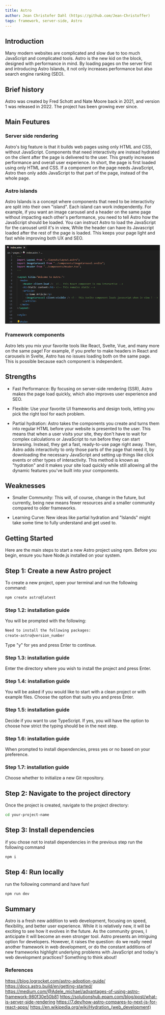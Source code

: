 ```yaml
---
title: Astro
author: Jean Christofer Dahl (https://github.com/Jean-Christoffer)
tags: framework, server-side, Astro
---
```


## Introduction

Many modern websites are complicated and slow due to too much JavaScript and complicated tools. Astro is the new kid on the block, designed with performance in mind. By loading pages on the server first and introducing Astro Islands, it not only increases performance but also search engine ranking (SEO).

## Brief history

Astro was created by Fred Schott and Nate Moore back in 2021, and version 1 was released in 2022. The project has been growing ever since.

## Main Feutures

### Server side rendering

Astro's big feature is that it builds web pages using only HTML and CSS, without JavaScript. Components that need interactivity are instead hydrated on the client after the page is delivered to the user. This greatly increases performance and overall user experience. In short, the page is first loaded using only HTML and CSS. If a component on the page needs JavaScript, Astro then only adds JavaScript to that part of the page, instead of the whole page.

### Astro islands

Astro Islands is a concept where components that need to be interactivity are split into their own "island". Each island can work independently. For example, if you want an image carousel and a header on the same page without impacting each other's performance, you need to tell Astro how the JavaScript should be loaded. You can instruct Astro to load the JavaScript for the carousel until it's in view, While the header can have its Javascript loaded after the rest of the page is loaded. This keeps your page light and fast while improving both UX and SEO.

![example](./example.png)

### Framework components

Astro lets you mix your favorite tools like React, Svelte, Vue, and many more on the same page! For example, if you prefer to make headers in React and carousels in Svelte, Astro has no issues loading both on the same page. This is possible because each component is independent.

## Strengths

- Fast Performance: By focusing on server-side rendering (SSR), Astro makes the page load quickly, which also improves user experience and SEO.

- Flexible: Use your favorite UI frameworks and design tools, letting you pick the right tool for each problem.

- Partial hydration: Astro takes the components you create and turns them into regular HTML before your website is presented to the user. This means that when a user visits your site, they don't have to wait for complex calculations or JavaScript to run before they can start browsing. Instead, they get a fast, ready-to-use page right away. Then, Astro adds interactivity to only those parts of the page that need it, by downloading the necessary JavaScript and setting up things like click events or other types of interactivity. This method is known as "hydration" and it makes your site load quickly while still allowing all the dynamic features you've built into your components.

## Weaknesses

- Smaller Community: This will, of course, change in the future, but currently, being new means fewer resources and a smaller community compared to older frameworks.

- Learning Curve: New ideas like partial hydration and "Islands" might take some time to fully understand and get used to.

## Getting Started

Here are the main steps to start a new Astro project using npm.
Before you begin, ensure you have Node.js installed on your system.

## Step 1: Create a new Astro project

To create a new project, open your terminal and run the following command:

```bash
npm create astro@latest
```

### Step 1.2: installation guide

You will be prompted with the following:

```bash
Need to install the following packages:
create-astro@version_number
```

Type "y" for yes and press Enter to continue.

### Step 1.3: installation guide

Enter the directory where you wish to install the project and press Enter.

### Step 1.4: installation guide

You will be asked if you would like to start with a clean project or with example files. Choose the option that suits you and press Enter.

### Step 1.5: installation guide

Decide if you want to use TypeScript. If yes, you will have the option to choose how strict the typing should be in the next step.

### Step 1.6: installation guide

When prompted to install dependencies, press yes or no based on your preference.

### Step 1.7: installation guide

Choose whether to initialize a new Git repository.

## Step 2: Navigate to the project directory

Once the project is created, navigate to the project directory:

```bash
cd your-project-name
```
## Step 3: Install dependencies

if you chose not to install dependencies in the previous step run the following command

```bash
npm i
```

## Step 4: Run locally

run the following command and have fun!

```bash
npm run dev
```

## Summary

Astro is a fresh new addition to web development, focusing on speed, flexibility, and better user experience. While it is relatively new, it will be exciting to see how it evolves in the future. As the community grows, I anticipate it will become an even stronger tool. Astro presents an intriguing option for developers. However, it raises the question: do we really need another framework in web development, or do the constant additions of new frameworks highlight underlying problems with JavaScript and today's web development practices? Something to think about!

### References

https://blog.logrocket.com/astro-adoption-guide/
https://docs.astro.build/en/getting-started/
https://medium.com/@Adele_michael/advantages-of-using-astro-framework-980f30e50b81
https://solutionshub.epam.com/blog/post/what-is-server-side-rendering
https://7.dev/how-astro-compares-to-next-js-for-react-apps/
https://en.wikipedia.org/wiki/Hydration_(web_development)
